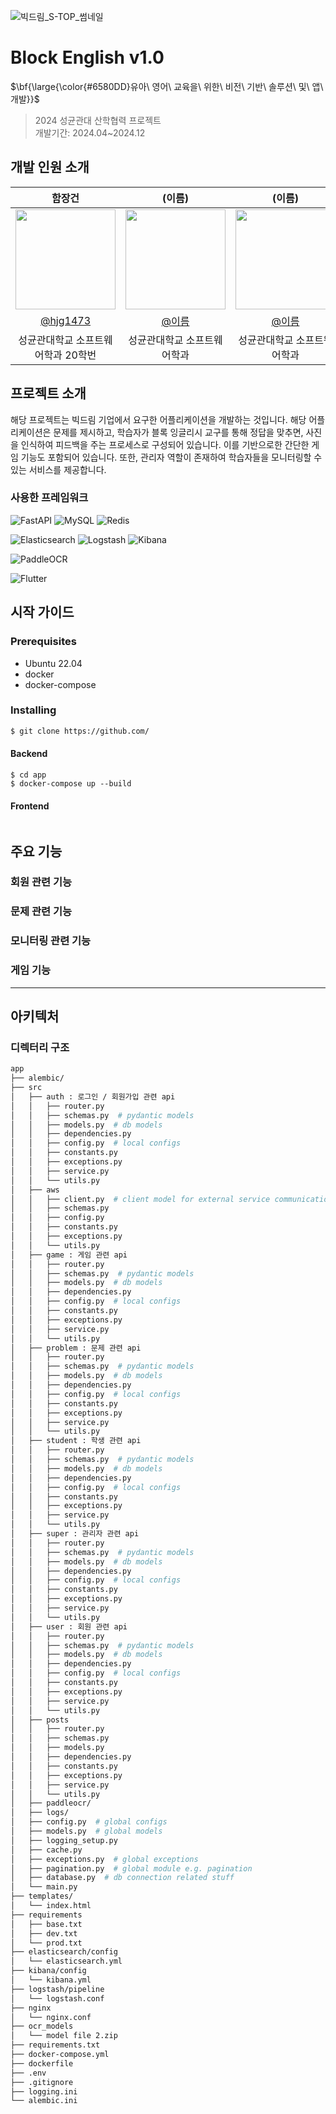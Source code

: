 ![빅드림_S-TOP_썸네일](https://github.com/user-attachments/assets/f74683bf-1dd8-410e-a838-75fe8e067f0f)

# Block English v1.0

<p>$\bf{\large{\color{#6580DD}유아\ 영어\ 교육을\ 위한\ 비전\ 기반\ 솔루션\ 및\ 앱\ 개발}}$</p>

> 2024 성균관대 산학협력 프로젝트<br>
> 개발기간: 2024.04~2024.12


## 개발 인원 소개

|      함장건       |          (이름)         |       (이름)         |          (이름)         |       (이름)         |                                                                                                                  
| :------------------------------------------------------------------------------: | :---------------------------------------------------------------------------------------------------------------------------------------------------: | :---------------------------------------------------------------------------------------------------------------------------------------------------------------------------------------------------: |  :---------------------------------------------------------------------------------------------------------------------------------------------------------------------------------------------------: |  :---------------------------------------------------------------------------------------------------------------------------------------------------------------------------------------------------: | 
|   <img width="160px" src="https://github.com/hjg1473.png" />    |                      <img width="160px" src="프사" />    |                   <img width="160px" src="프사"/>   |                       <img width="160px" src="프사" />    |                   <img width="160px" src="프사"/>   |
|   [@hjg1473](https://github.com/hjg1473)   |    [@이름](https://github.com/)  | [@이름](https://github.com/)  |    [@이름](https://github.com/)  | [@이름](https://github.com/)  | 
| 성균관대학교 소프트웨어학과 20학번 | 성균관대학교 소프트웨어학과  | 성균관대학교 소프트웨어학과  | 성균관대학교 소프트웨어학과  | 성균관대학교 소프트웨어학과  |

## 프로젝트 소개

해당 프로젝트는 빅드림 기업에서 요구한 어플리케이션을 개발하는 것입니다. 해당 어플리케이션은 문제를 제시하고, 학습자가 블록 잉글리시 교구를 통해 정답을 맞추면, 사진을 인식하여 피드백을 주는 프로세스로 구성되어 있습니다. 이를 기반으로한 간단한 게임 기능도 포함되어 있습니다. 또한, 관리자 역할이 존재하여 학습자들을 모니터링할 수 있는 서비스를 제공합니다. 

### 사용한 프레임워크

![FastAPI](https://img.shields.io/badge/FastAPI-009688?style=for-the-badge&logo=FastAPI&logoColor=white)
![MySQL](https://img.shields.io/badge/MySQL-4479A1?style=for-the-badge&logo=MySQL&logoColor=white)
![Redis](https://img.shields.io/badge/Redis-DC382D?style=for-the-badge&logo=Redis&logoColor=white)

![Elasticsearch](https://img.shields.io/badge/Elasticsearch-005571?style=for-the-badge&logo=elasticsearch&logoColor=white)
![Logstash](https://img.shields.io/badge/Logstash-000000?style=for-the-badge&logo=logstash&logoColor=white)
![Kibana](https://img.shields.io/badge/Kibana-E8478B?style=for-the-badge&logo=kibana&logoColor=white)

![PaddleOCR](https://img.shields.io/badge/PaddleOCR-0076CE?style=for-the-badge&logo=pytorch&logoColor=white)

![Flutter](https://img.shields.io/badge/Flutter-02569B?style=for-the-badge&logo=Flutter&logoColor=white)


## 시작 가이드

### Prerequisites

- Ubuntu 22.04 
- docker
- docker-compose

### Installing
``` bash
$ git clone https://github.com/
```

#### Backend
```
$ cd app
$ docker-compose up --build
```

#### Frontend
```

```

## 주요 기능

### 회원 관련 기능

### 문제 관련 기능

### 모니터링 관련 기능

### 게임 기능 

---
## 아키텍처

### 디렉터리 구조
```bash
app
├── alembic/
├── src
│   ├── auth : 로그인 / 회원가입 관련 api
│   │   ├── router.py
│   │   ├── schemas.py  # pydantic models
│   │   ├── models.py  # db models
│   │   ├── dependencies.py
│   │   ├── config.py  # local configs
│   │   ├── constants.py
│   │   ├── exceptions.py
│   │   ├── service.py
│   │   └── utils.py
│   ├── aws
│   │   ├── client.py  # client model for external service communication
│   │   ├── schemas.py
│   │   ├── config.py
│   │   ├── constants.py
│   │   ├── exceptions.py
│   │   └── utils.py
│   ├── game : 게임 관련 api
│   │   ├── router.py
│   │   ├── schemas.py  # pydantic models
│   │   ├── models.py  # db models
│   │   ├── dependencies.py
│   │   ├── config.py  # local configs
│   │   ├── constants.py
│   │   ├── exceptions.py
│   │   ├── service.py
│   │   └── utils.py
│   ├── problem : 문제 관련 api
│   │   ├── router.py
│   │   ├── schemas.py  # pydantic models
│   │   ├── models.py  # db models
│   │   ├── dependencies.py
│   │   ├── config.py  # local configs
│   │   ├── constants.py
│   │   ├── exceptions.py
│   │   ├── service.py
│   │   └── utils.py
│   ├── student : 학생 관련 api
│   │   ├── router.py
│   │   ├── schemas.py  # pydantic models
│   │   ├── models.py  # db models
│   │   ├── dependencies.py
│   │   ├── config.py  # local configs
│   │   ├── constants.py
│   │   ├── exceptions.py
│   │   ├── service.py
│   │   └── utils.py
│   ├── super : 관리자 관련 api
│   │   ├── router.py
│   │   ├── schemas.py  # pydantic models
│   │   ├── models.py  # db models
│   │   ├── dependencies.py
│   │   ├── config.py  # local configs
│   │   ├── constants.py
│   │   ├── exceptions.py
│   │   ├── service.py
│   │   └── utils.py
│   ├── user : 회원 관련 api
│   │   ├── router.py
│   │   ├── schemas.py  # pydantic models
│   │   ├── models.py  # db models
│   │   ├── dependencies.py
│   │   ├── config.py  # local configs
│   │   ├── constants.py
│   │   ├── exceptions.py
│   │   ├── service.py
│   │   └── utils.py
│   ├── posts
│   │   ├── router.py
│   │   ├── schemas.py
│   │   ├── models.py
│   │   ├── dependencies.py
│   │   ├── constants.py
│   │   ├── exceptions.py
│   │   ├── service.py
│   │   └── utils.py
│   ├── paddleocr/
│   ├── logs/
│   ├── config.py  # global configs
│   ├── models.py  # global models
│   ├── logging_setup.py
│   ├── cache.py  
│   ├── exceptions.py  # global exceptions
│   ├── pagination.py  # global module e.g. pagination
│   ├── database.py  # db connection related stuff
│   └── main.py
├── templates/
│   └── index.html
├── requirements
│   ├── base.txt
│   ├── dev.txt
│   └── prod.txt
├── elasticsearch/config
│   └── elasticsearch.yml
├── kibana/config
│   └── kibana.yml
├── logstash/pipeline
│   └── logstash.conf
├── nginx
│   └── nginx.conf
├── ocr_models
│   └── model file 2.zip
├── requirements.txt
├── docker-compose.yml
├── dockerfile
├── .env
├── .gitignore
├── logging.ini
└── alembic.ini
```
